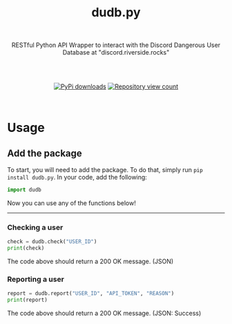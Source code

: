 <div align="center">
  <br>

# dudb.py
<br>
<p>
RESTful Python API Wrapper to interact with the Discord Dangerous User Database at "discord.riverside.rocks"
</p>
<br>
<p>
<br>
<a href="https://www.pypi.org/package/dudb.py"><img src="https://static.pepy.tech/badge/dudb.py/month" alt="PyPi downloads" /></a>
<a href="https://www.pypi.org/package/dudb.py"><img src="https://api.ghprofile.me/view?username=milanmdev-dudb.py&label=repository%20view%20count&style=flat" alt="Repository view count" /></a>
</p>

<br>

</div>

# Usage

## Add the package
To start, you will need to add the package. To do that, simply run `pip install dudb.py`. In your code, add the following:
```py
import dudb
```
Now you can use any of the functions below!

---

### Checking a user
```py
check = dudb.check("USER_ID")
print(check)
```
The code above should return a 200 OK message. (JSON)

### Reporting a user
```py
report = dudb.report("USER_ID", "API_TOKEN", "REASON")
print(report)
```
The code above should return a 200 OK message. (JSON: Success)

